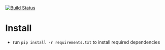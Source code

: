 [![Build Status](https://travis-ci.org/kciombor/fastPaxos.svg?branch=master)](https://travis-ci.org/kciombor/fastPaxos)

# Install
* run `pip install -r requirements.txt` to install required dependencies
